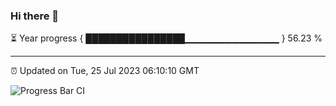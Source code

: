 ### Hi there 👋

⏳ Year progress { ████████████████▁▁▁▁▁▁▁▁▁▁▁▁▁▁ } 56.23 %

---

⏰ Updated on Tue, 25 Jul 2023 06:10:10 GMT

![Progress Bar CI](https://github.com/Shyam-Makwana/GitHub-Actions-Demo/workflows/Progress%20Bar%20CI/badge.svg)
